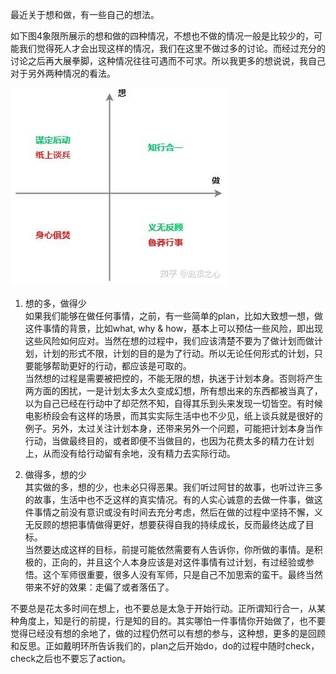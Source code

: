 最近关于想和做，有一些自己的想法。

如下图4象限所展示的想和做的四种情况，不想也不做的情况一般是比较少的，可能我们觉得死人才会出现这样的情况，我们在这里不做过多的讨论。而经过充分的讨论之后再大展拳脚，这种情况往往可遇而不可求。所以我更多的想说说，我自己对于另外两种情况的看法。

![](img/v2-d0ae6c94a8d8724edadf76672964663a_b.jpg)

1.  想的多，做得少  
    如果我们能够在做任何事情，之前，有一些简单的plan，比如大致想一想，做这件事情的背景，比如what, why & how，基本上可以预估一些风险，即出现这些风险如何应对。当然在想的过程中，我们应该清楚不要为了做计划而做计划，计划的形式不限，计划的目的是为了行动。所以无论任何形式的计划，只要能够帮助更好的行动，都应该是可取的。  
    当然想的过程是需要被把控的，不能无限的想，执迷于计划本身。否则将产生两方面的困扰，一是计划太多太久变成幻想，所有想出来的东西都被当真了，以为自己已经在行动中了却茫然不知，自得其乐到头来发现一切皆空。有时候电影桥段会有这样的场景，而其实实际生活中也不少见，纸上谈兵就是很好的例子。另外，太过关注计划本身，还带来另外一个问题，可能把计划本身当作行动，当做最终目的，或者即便不当做目的，也因为花费太多的精力在计划上，从而没有给行动留有余地，没有精力去实际行动。  
    
2.  做得多，想的少  
    其实做的多，想的少，也未必只得恶果。我们听过阿甘的故事，也听过许三多的故事，生活中也不乏这样的真实情况。有的人实心诚意的去做一件事，做这件事情之前没有意识或没有时间去充分考虑，然后在做的过程中坚持不懈，义无反顾的想把事情做得更好，想要获得自我的持续成长，反而最终达成了目标。  
    当然要达成这样的目标，前提可能依然需要有人告诉你，你所做的事情。是积极的，正向的，并且这个人本身应该是对这件事情有过计划，有过经验或参悟。这个军师很重要，很多人没有军师，只是自己不加思索的蛮干。最终当然带来不好的效果：走偏了或者落伍了。

不要总是花太多时间在想上，也不要总是太急于开始行动。正所谓知行合一，从某种角度上，知是行的前提，行是知的目的。其实哪怕一件事情你开始做了，也不要觉得已经没有想的余地了，做的过程仍然可以有想的参与，这种想，更多的是回顾和反思。正如戴明环所告诉我们的，plan之后开始do，do的过程中随时check，check之后也不要忘了action。